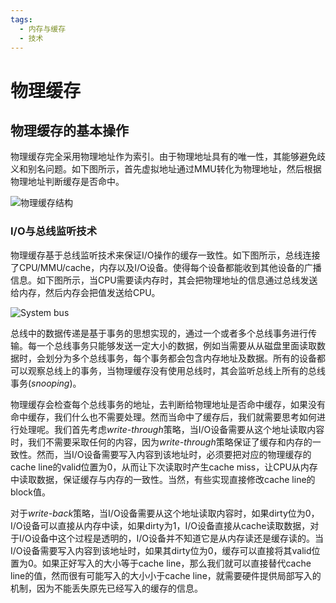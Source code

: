 ```yaml
---
tags:
  - 内存与缓存
  - 技术
---
```


# 物理缓存

## 物理缓存的基本操作

物理缓存完全采用物理地址作为索引。由于物理地址具有的唯一性，其能够避免歧义和别名问题。如下图所示，首先虚拟地址通过MMU转化为物理地址，然后根据物理地址判断缓存是否命中。

![物理缓存结构](https://s2.loli.net/2023/08/18/YnqESIGakT18t9m.png)

### I/O与总线监听技术

物理缓存基于总线监听技术来保证I/O操作的缓存一致性。如下图所示，总线连接了CPU/MMU/cache，内存以及I/O设备。使得每个设备都能收到其他设备的广播信息。如下图所示，当CPU需要读内存时，其会把物理地址的信息通过总线发送给内存，然后内存会把值发送给CPU。

![System bus](https://s2.loli.net/2023/08/18/i9hl3CYW1ndFfVH.png)

总线中的数据传递是基于事务的思想实现的，通过一个或者多个总线事务进行传输。每一个总线事务只能够发送一定大小的数据，例如当需要从从磁盘里面读取数据时，会划分为多个总线事务，每个事务都会包含内存地址及数据。所有的设备都可以观察总线上的事务，当物理缓存没有使用总线时，其会监听总线上所有的总线事务(*snooping*)。

物理缓存会检查每个总线事务的地址，去判断给物理地址是否命中缓存，如果没有命中缓存，我们什么也不需要处理。然而当命中了缓存后，我们就需要思考如何进行处理呢。我们首先考虑*write-through*策略，当I/O设备需要从这个地址读取内容时，我们不需要采取任何的内容，因为*write-through*策略保证了缓存和内存的一致性。然而，当I/O设备需要写入内容到该地址时，必须要把对应的物理缓存的cache line的valid位置为0，从而让下次读取时产生cache miss，让CPU从内存中读取数据，保证缓存与内存的一致性。当然，有些实现直接修改cache line的block值。

对于*write-back*策略，当I/O设备需要从这个地址读取内容时，如果dirty位为0，I/O设备可以直接从内存中读，如果dirty为1，I/O设备直接从cache读取数据，对于I/O设备中这个过程是透明的，I/O设备并不知道它是从内存读还是缓存读的。当I/O设备需要写入内容到该地址时，如果其dirty位为0，缓存可以直接将其valid位置为0。如果正好写入的大小等于cache line，那么我们就可以直接替代cache line的值，然而很有可能写入的大小小于cache line，就需要硬件提供局部写入的机制，因为不能丢失原先已经写入的缓存的信息。
